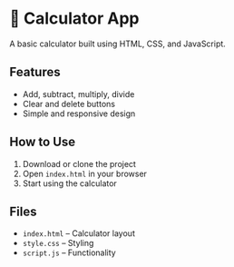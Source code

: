 # 🧮 Calculator App

A basic calculator built using HTML, CSS, and JavaScript.

## Features

- Add, subtract, multiply, divide
- Clear and delete buttons
- Simple and responsive design

## How to Use

1. Download or clone the project
2. Open `index.html` in your browser
3. Start using the calculator

## Files

- `index.html` – Calculator layout
- `style.css` – Styling
- `script.js` – Functionality
